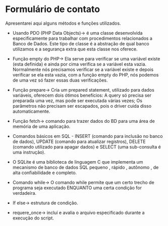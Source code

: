 # Formulário de contato
Apresentarei aqui alguns métodos e funções utilizados.

* Usando PDO (PHP Data Objects)-> é uma classe desenvolvida especificamente para trabalhar com procedimentos relacionados a Banco de Dados. Este tipo de classe é a abstração de qual banco utilizamos e a segurança extra que esta classe nos oferece.

* Função empty do PHP-> Ela serve para verificar se uma variável existe (esta definida) e ainda por cima verifica se a variável esta vazia.
Normalmente nós precisamos verificar se a variável existe e depois verificar se ela esta vazia, com a função empty do PHP, nós podemos de uma vez só fazer essas duas verificações.

* Função prepare-> Cria um prepared statement, utilizado para dados variáveis, oferecem dois ótimos benefícios:
A query só precisa ser preparada uma vez, mas pode ser executada várias vezes;
Os parâmetros não precisam ser escapados, pois o driver cuida disso automaticamente.

* Função fetch-> comando para trazer dados do BD para uma área de memória de uma aplicação.

* Comandos básicos em SQL - INSERT (comando para inclusão no banco de dados), UPDATE (comando para atualizar registros), DELETE (comando utilizado para apagar dados) e SELECT (uma sub-consulta é uma instrução). 

* O SQLite é uma biblioteca de linguagem C que implementa um mecanismo de banco de dados SQL pequeno , rápido , autônomo , de alta confiabilidade e completo.

* Comando while-> O comando while permite que um certo trecho de programa seja executado ENQUANTO uma certa condição for verdadeira. 

* If else-> estrutura de condição.

* requere_once-> incluí e avalia o arquivo especificado durante a execução do script.
